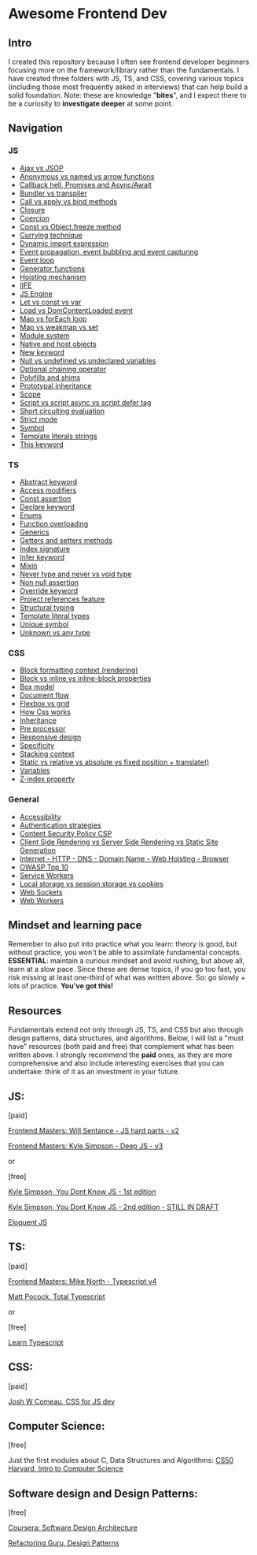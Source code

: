 # Awesome Frontend Dev

## Intro
I created this repository because I often see frontend developer beginners focusing more on the framework/library rather than the fundamentals. I have created three folders with JS, TS, and CSS, covering various topics (including those most frequently asked in interviews) that can help build a solid foundation. 
Note: these are knowledge "__bites__", and I expect there to be a curiosity to __investigate deeper__ at some point.

## Navigation

### JS
- [Ajax vs JSOP](./javascript/ajax-jsonp.md)
- [Anonymous vs named vs arrow functions](./javascript/anonymous-named-arrow-functions.md)
- [Callback hell, Promises and Async/Await](./javascript/async-await-promises.md)
- [Bundler vs transpiler](./javascript/bundler-vs-transpiler.md)
- [Call vs apply vs bind methods](./javascript/call-apply-bind.md)
- [Closure](./javascript/closure.md)
- [Coercion](./javascript/coercion.md)
- [Const vs Object.freeze method](./javascript/const-object-freeze.md)
- [Currying technique](./javascript/currying.md)
- [Dynamic import expression](./javascript/dynamic-import.md)
- [Event propagation, event bubbling and event capturing](./javascript/event-bubbling-capturing.md)
- [Event loop](./javascript/event-loop.md)
- [Generator functions](./javascript/generator.md)
- [Hoisting mechanism](./javascript/hoisting.md)
- [IIFE](./javascript/iife.md)
- [JS Engine](./javascript/js-engine.md)
- [Let vs const vs var](./javascript/let-const-var.md)
- [Load vs DomContentLoaded event](./javascript/load-domcontentloaded-event.md)
- [Map vs forEach loop](./javascript/map-foreach.md)
- [Map vs weakmap vs set](./javascript/map-weakmap-set.md)
- [Module system](./javascript/module-systems.md)
- [Native and host objects](./javascript/native-host-objects.md)
- [New keyword](./javascript/new-keyword.md)
- [Null vs undefined vs undeclared variables](./javascript/null-undefined-undeclared.md)
- [Optional chaining operator](./javascript/optional-chaining.md)
- [Polyfills and shims](./javascript/polyfills.md)
- [Prototypal inheritance](./javascript/prototypal-inheritance.md)
- [Scope](./javascript/scope.md)
- [Script vs script async vs script defer tag](./javascript/script-async-defer.md)
- [Short circuiting evaluation](./javascript/short-circuiting.md)
- [Strict mode](./javascript/strict-mode.md)
- [Symbol](./javascript/symbol.md)
- [Template literals strings](./javascript/template-literal-strings.md)
- [This keyword](./javascript/this-keyword.md)


### TS
- [Abstract keyword](./typescript/abstract-keyword.md)
- [Access modifiers](./typescript/access-modifiers.md)
- [Const assertion](./typescript/const-assertion.md)
- [Declare keyword](./typescript/declare-keyword.md)
- [Enums](./typescript/enums.md)
- [Function overloading](./typescript/function-overloading.md)
- [Generics](./typescript/generics.md)
- [Getters and setters methods](./typescript/getters-setters.md)
- [Index signature](./typescript/index-signature.md)
- [Infer keyword](./typescript/infer-keyword.md)
- [Mixin](./typescript/mixin.md)
- [Never type and never vs void type](./typescript/never.md)
- [Non null assertion](./typescript/non-null-assertion.md)
- [Override keyword](./typescript/override-keyword.md)
- [Project references feature](./typescript/project-references.md)
- [Structural typing](./typescript/structural-typing.md)
- [Template literal types](./typescript/template-literal-types.md)
- [Unique symbol](./typescript/unique-symbol.md)
- [Unknown vs any type](./typescript/unknown-any-differences.md)


### CSS
- [Block formatting context (rendering)](./css/block-formatting-context.md)
- [Block vs inline vs inline-block properties](./css/block-inline-inlineblock.md)
- [Box model](./css/box-model.md)
- [Document flow](./css/document-flow.md)
- [Flexbox vs grid](./css/flexbox-grid.md)
- [How Css works](./css/how-css-works.md)
- [Inheritance](./css/inheritance.md)
- [Pre processor](./css/preprocessors.md)
- [Responsive design](./css/responsive-design.md)
- [Specificity](./css/specifity.md)
- [Stacking context](./css/stacking-context.md)
- [Static vs relative vs absolute vs fixed position + translate()](./css/static-relative-absolute-fixed-position.md)
- [Variables](./css/variables.md)
- [Z-index property](./css/z-index.md)


### General
- [Accessibility](./accessibility.md)
- [Authentication strategies](./authentication-strategies.md)
- [Content Security Policy CSP](./content-security-policy.md)
- [Client Side Rendering vs Server Side Rendering vs Static Site Generation](./csr-ssr-ssg.md)
- [Internet - HTTP - DNS - Domain Name - Web Hoisting - Browser](./internet.md)
- [OWASP Top 10](./owasp.md)
- [Service Workers](./service-workers.md)
- [Local storage vs session storage vs cookies](./storage.md)
- [Web Sockets](./web-sockets.md)
- [Web Workers](./web-workers.md)



## Mindset and learning pace
Remember to also put into practice what you learn: theory is good, but without practice, you won't be able to assimilate fundamental concepts. 
**ESSENTIAL**: maintain a curious mindset and avoid rushing, but above all, learn at a slow pace. Since these are dense topics, if you go too fast, you risk missing at least one-third of what was written above. So: go slowly + lots of practice.
**You've got this!**

## Resources
Fundamentals extend not only through JS, TS, and CSS but also through design patterns, data structures, and algorithms. Below, I will list a "must have" resources (both paid and free) that complement what has been written above.
I strongly recommend the __paid__ ones, as they are more comprehensive and also include interesting exercises that you can undertake: think of it as an investment in your future.


## JS:


[paid]

[Frontend Masters: Will Sentance - JS hard parts - v2](https://frontendmasters.com/courses/javascript-hard-parts-v2/)

[Frontend Masters: Kyle Simpson - Deep JS - v3](https://frontendmasters.com/courses/deep-javascript-v3/)

or

[free]

[Kyle Simpson, You Dont Know JS - 1st edition](https://github.com/getify/You-Dont-Know-JS/tree/1st-ed)

[Kyle Simpson, You Dont Know JS - 2nd edition - STILL IN DRAFT](https://github.com/getify/You-Dont-Know-JS/tree/1st-ed)

[Eloquent JS](https://eloquentjavascript.net/index.html)



## TS:


[paid]

[Frontend Masters: Mike North - Typescript v4](https://frontendmasters.com/courses/typescript-v4/)

[Matt Pocock, Total Typescript](https://www.totaltypescript.com/)

or


[free]

[Learn Typescript](https://learntypescript.dev/)

## CSS:


[paid]

[Josh W Comeau, CSS for JS dev](https://css-for-js.dev/)


## Computer Science:


[free]

Just the first modules about C, Data Structures and Algorithms: [CS50 Harvard, Intro to Computer Science]( https://www.edx.org/learn/computer-science/harvard-university-cs50-s-introduction-to-computer-science)

## Software design and Design Patterns:

[free]

[Coursera: Software Design Architecture](https://www.coursera.org/specializations/software-design-architecture)

[Refactoring Guru, Design Patterns](https://refactoring.guru/design-patterns)
